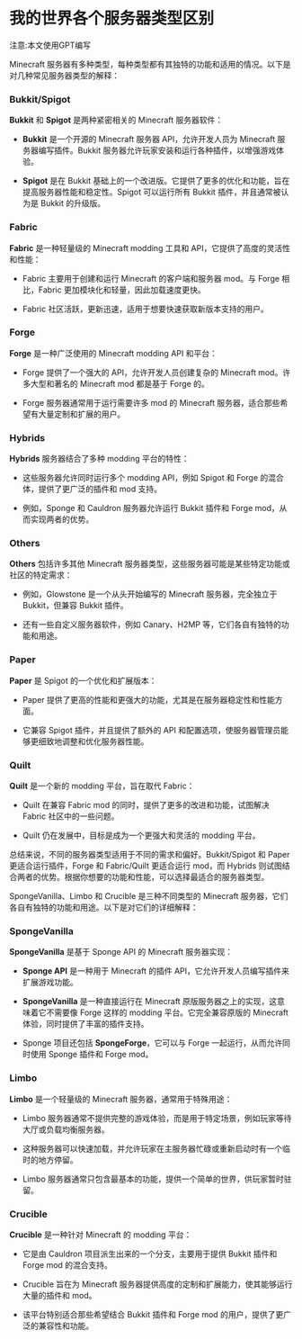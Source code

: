 # 我的世界各个服务器类型区别

注意:本文使用GPT编写

Minecraft 服务器有多种类型，每种类型都有其独特的功能和适用的情况。以下是对几种常见服务器类型的解释：

### Bukkit/Spigot

**Bukkit** 和 **Spigot** 是两种紧密相关的 Minecraft 服务器软件：

- **Bukkit** 是一个开源的 Minecraft 服务器 API，允许开发人员为 Minecraft 服务器编写插件。Bukkit 服务器允许玩家安装和运行各种插件，以增强游戏体验。

- **Spigot** 是在 Bukkit 基础上的一个改进版。它提供了更多的优化和功能，旨在提高服务器性能和稳定性。Spigot 可以运行所有 Bukkit 插件，并且通常被认为是 Bukkit 的升级版。

### Fabric

**Fabric** 是一种轻量级的 Minecraft modding 工具和 API，它提供了高度的灵活性和性能：

- Fabric 主要用于创建和运行 Minecraft 的客户端和服务器 mod。与 Forge 相比，Fabric 更加模块化和轻量，因此加载速度更快。

- Fabric 社区活跃，更新迅速，适用于想要快速获取新版本支持的用户。

### Forge

**Forge** 是一种广泛使用的 Minecraft modding API 和平台：

- Forge 提供了一个强大的 API，允许开发人员创建复杂的 Minecraft mod。许多大型和著名的 Minecraft mod 都是基于 Forge 的。

- Forge 服务器通常用于运行需要许多 mod 的 Minecraft 服务器，适合那些希望有大量定制和扩展的用户。

### Hybrids

**Hybrids** 服务器结合了多种 modding 平台的特性：

- 这些服务器允许同时运行多个 modding API，例如 Spigot 和 Forge 的混合体，提供了更广泛的插件和 mod 支持。

- 例如，Sponge 和 Cauldron 服务器允许运行 Bukkit 插件和 Forge mod，从而实现两者的优势。

### Others

**Others** 包括许多其他 Minecraft 服务器类型，这些服务器可能是某些特定功能或社区的特定需求：

- 例如，Glowstone 是一个从头开始编写的 Minecraft 服务器，完全独立于 Bukkit，但兼容 Bukkit 插件。

- 还有一些自定义服务器软件，例如 Canary、H2MP 等，它们各自有独特的功能和用途。

### Paper

**Paper** 是 Spigot 的一个优化和扩展版本：

- Paper 提供了更高的性能和更强大的功能，尤其是在服务器稳定性和性能方面。

- 它兼容 Spigot 插件，并且提供了额外的 API 和配置选项，使服务器管理员能够更细致地调整和优化服务器性能。

### Quilt

**Quilt** 是一个新的 modding 平台，旨在取代 Fabric：

- Quilt 在兼容 Fabric mod 的同时，提供了更多的改进和功能，试图解决 Fabric 社区中的一些问题。

- Quilt 仍在发展中，目标是成为一个更强大和灵活的 modding 平台。

总结来说，不同的服务器类型适用于不同的需求和偏好。Bukkit/Spigot 和 Paper 更适合运行插件，Forge 和 Fabric/Quilt 更适合运行 mod，而 Hybrids 则试图结合两者的优势。根据你想要的功能和性能，可以选择最适合的服务器类型。

SpongeVanilla、Limbo 和 Crucible 是三种不同类型的 Minecraft 服务器，它们各自有独特的功能和用途。以下是对它们的详细解释：

### SpongeVanilla

**SpongeVanilla** 是基于 Sponge API 的 Minecraft 服务器实现：

- **Sponge API** 是一种用于 Minecraft 的插件 API，它允许开发人员编写插件来扩展游戏功能。

- **SpongeVanilla** 是一种直接运行在 Minecraft 原版服务器之上的实现，这意味着它不需要像 Forge 这样的 modding 平台。它完全兼容原版的 Minecraft 体验，同时提供了丰富的插件支持。

- Sponge 项目还包括 **SpongeForge**，它可以与 Forge 一起运行，从而允许同时使用 Sponge 插件和 Forge mod。

### Limbo

**Limbo** 是一个轻量级的 Minecraft 服务器，通常用于特殊用途：

- Limbo 服务器通常不提供完整的游戏体验，而是用于特定场景，例如玩家等待大厅或负载均衡服务器。

- 这种服务器可以快速加载，并允许玩家在主服务器忙碌或重新启动时有一个临时的地方停留。

- Limbo 服务器通常只包含最基本的功能，提供一个简单的世界，供玩家暂时驻留。

### Crucible

**Crucible** 是一种针对 Minecraft 的 modding 平台：

- 它是由 Cauldron 项目派生出来的一个分支，主要用于提供 Bukkit 插件和 Forge mod 的混合支持。

- Crucible 旨在为 Minecraft 服务器提供高度的定制和扩展能力，使其能够运行大量的插件和 mod。

- 该平台特别适合那些希望结合 Bukkit 插件和 Forge mod 的用户，提供了更广泛的兼容性和功能。

